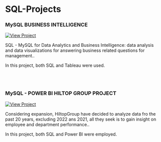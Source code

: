 # SQL-Projects

### MySQL BUSINESS INTELLIGENCE
<p align="left"> <a href="https://github.com/daniel-datasci/MySQL-Tableau-for-Data-Analytics-and-Business-Intelligence"><img src="https://img.shields.io/badge/-View_Project-green?logo=github&style=for-the-badge" alt="View Project"/></a>
<p align="left"> SQL - MySQL for Data Analytics and Business Intelligence: data analysis and data visualizations for answering business related questions for management..<p>
<p align="left">In this project, both SQL and Tableau were used.<p>
<br>
<br>

### MySQL - POWER BI HILTOP GROUP PROJECT
<p align="left"> <a href="https://github.com/daniel-datasci/HR-MYSQL-POWERBI-PROJECT"><img src="https://img.shields.io/badge/-View_Project-green?logo=github&style=for-the-badge" alt="View Project"/></a>
<p align="left"> Considering expansion, HiltopGroup have decided to analyze data fro the past 20 years, excluding 2022 ans 2021, all they seek is to gain insight on employee and department performance..<p>
<p align="left">In this project, both SQL and Power BI were employed.<p>
<br>
<br>
